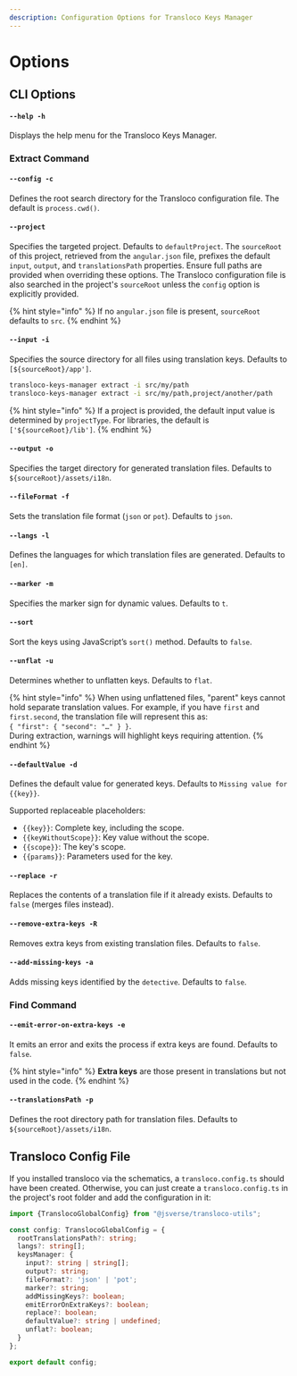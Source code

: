 ```yaml
---
description: Configuration Options for Transloco Keys Manager
---
```


# Options

## CLI Options

#### **`--help -h`**

Displays the help menu for the Transloco Keys Manager.

### Extract Command

#### **`--config -c`**

Defines the root search directory for the Transloco configuration file. The default is `process.cwd()`.

#### **`--project`**

Specifies the targeted project. Defaults to `defaultProject`. The `sourceRoot` of this project, retrieved from the `angular.json` file, prefixes the default `input`, `output`, and `translationsPath` properties. Ensure full paths are provided when overriding these options. The Transloco configuration file is also searched in the project's `sourceRoot` unless the `config` option is explicitly provided.

{% hint style="info" %}
If no `angular.json` file is present, `sourceRoot` defaults to `src`.
{% endhint %}

#### **`--input -i`**

Specifies the source directory for all files using translation keys. Defaults to `[${sourceRoot}/app']`.

```bash
transloco-keys-manager extract -i src/my/path  
transloco-keys-manager extract -i src/my/path,project/another/path  
```

{% hint style="info" %}
If a project is provided, the default input value is determined by `projectType`. For libraries, the default is `['${sourceRoot}/lib']`.
{% endhint %}

#### **`--output -o`**&#x20;

Specifies the target directory for generated translation files. Defaults to `${sourceRoot}/assets/i18n`.

#### **`--fileFormat -f`**

Sets the translation file format (`json` or `pot`). Defaults to `json`.

#### **`--langs -l`**

Defines the languages for which translation files are generated. Defaults to `[en]`.

#### **`--marker -m`**

Specifies the marker sign for dynamic values. Defaults to `t`.

#### **`--sort`**

Sort the keys using JavaScript’s `sort()` method. Defaults to `false`.

#### **`--unflat -u`**

Determines whether to unflatten keys. Defaults to `flat`.

{% hint style="info" %}
When using unflattened files, "parent" keys cannot hold separate translation values. For example, if you have `first` and `first.second`, the translation file will represent this as:\
`{ "first": { "second": "…" } }`.\
During extraction, warnings will highlight keys requiring attention.
{% endhint %}

#### **`--defaultValue -d`**

Defines the default value for generated keys. Defaults to `Missing value for {{key}}`.

Supported replaceable placeholders:

* `{{key}}`: Complete key, including the scope.
* `{{keyWithoutScope}}`: Key value without the scope.
* `{{scope}}`: The key's scope.
* `{{params}}`: Parameters used for the key.

#### **`--replace -r`**&#x20;

Replaces the contents of a translation file if it already exists. Defaults to `false` (merges files instead).

#### **`--remove-extra-keys -R`**&#x20;

Removes extra keys from existing translation files. Defaults to `false`.

#### **`--add-missing-keys -a`**

Adds missing keys identified by the `detective`. Defaults to `false`.

### **Find Command**

#### **`--emit-error-on-extra-keys -e`**

It emits an error and exits the process if extra keys are found. Defaults to `false`.

{% hint style="info" %}
**Extra keys** are those present in translations but not used in the code.
{% endhint %}

#### **`--translationsPath -p`**

Defines the root directory path for translation files. Defaults to `${sourceRoot}/assets/i18n`.



## Transloco Config File

If you installed transloco via the schematics, a `transloco.config.ts` should have been created. Otherwise, you can just create a `transloco.config.ts` in the project's root folder and add the configuration in it:

```typescript
import {TranslocoGlobalConfig} from "@jsverse/transloco-utils";

const config: TranslocoGlobalConfig = {
  rootTranslationsPath?: string;
  langs?: string[];
  keysManager: {
    input?: string | string[];
    output?: string;
    fileFormat?: 'json' | 'pot';
    marker?: string;
    addMissingKeys?: boolean;
    emitErrorOnExtraKeys?: boolean;
    replace?: boolean;
    defaultValue?: string | undefined;
    unflat?: boolean;
  }
};

export default config;
```
